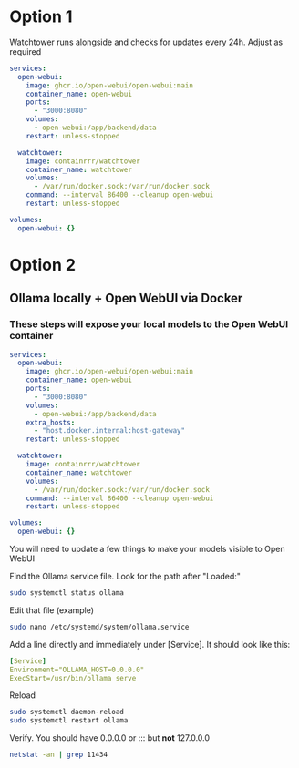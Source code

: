# Option 1
Watchtower runs alongside and checks for updates every 24h. Adjust as required
```yaml
services:
  open-webui:
    image: ghcr.io/open-webui/open-webui:main
    container_name: open-webui
    ports:
      - "3000:8080"
    volumes:
      - open-webui:/app/backend/data
    restart: unless-stopped

  watchtower:
    image: containrrr/watchtower
    container_name: watchtower
    volumes:
      - /var/run/docker.sock:/var/run/docker.sock
    command: --interval 86400 --cleanup open-webui
    restart: unless-stopped

volumes:
  open-webui: {}
```
# Option 2
## Ollama locally + Open WebUI via Docker
### These steps will expose your local models to the Open WebUI container
```yaml
services:
  open-webui:
    image: ghcr.io/open-webui/open-webui:main
    container_name: open-webui
    ports:
      - "3000:8080"
    volumes:
      - open-webui:/app/backend/data
    extra_hosts:
      - "host.docker.internal:host-gateway"
    restart: unless-stopped

  watchtower:
    image: containrrr/watchtower
    container_name: watchtower
    volumes:
      - /var/run/docker.sock:/var/run/docker.sock
    command: --interval 86400 --cleanup open-webui
    restart: unless-stopped

volumes:
  open-webui: {}
```
You will need to update a few things to make your models visible to Open WebUI

Find the Ollama service file. Look for the path after "Loaded:"
```bash
sudo systemctl status ollama
```
Edit that file (example)
```bash
sudo nano /etc/systemd/system/ollama.service
```
Add a line directly and immediately under [Service]. It should look like this:
```yaml
[Service]
Environment="OLLAMA_HOST=0.0.0.0"
ExecStart=/usr/bin/ollama serve
```
Reload
```bash
sudo systemctl daemon-reload
sudo systemctl restart ollama
```
Verify. You should have 0.0.0.0 or ::: but **not** 127.0.0.0
```bash
netstat -an | grep 11434
```
